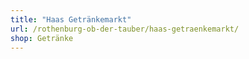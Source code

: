 ```yaml
---
title: "Haas Getränkemarkt"
url: /rothenburg-ob-der-tauber/haas-getraenkemarkt/
shop: Getränke
---
```

